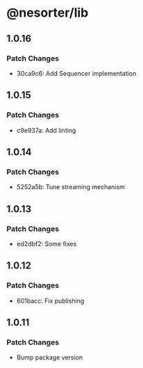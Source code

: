 # @nesorter/lib

## 1.0.16

### Patch Changes

- 30ca9c6: Add Sequencer implementation

## 1.0.15

### Patch Changes

- c9e937a: Add linting

## 1.0.14

### Patch Changes

- 5252a5b: Tune streaming mechanism

## 1.0.13

### Patch Changes

- ed2dbf2: Some fixes

## 1.0.12

### Patch Changes

- 601bacc: Fix publishing

## 1.0.11

### Patch Changes

- Bump package version
